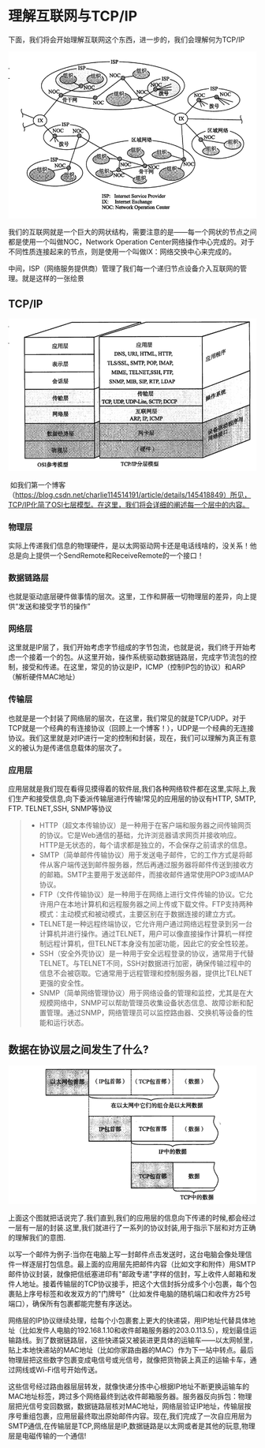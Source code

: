 # 理解互联网与TCP/IP

​	下面，我们将会开始理解互联网这个东西，进一步的，我们会理解何为TCP/IP

![image-20250204215833968](./计算机网络笔记再战——理解几个经典的协议2/image-20250204215833968.png)

​	我们的互联网就是一个巨大的网状结构，需要注意的是——每一个网状的节点之间都是使用一个叫做NOC，Network Operation Center网络操作中心完成的。对于不同性质连接起来的节点，则是使用一个叫做IX：网络交换中心来完成的。

​	中间，ISP（网络服务提供商）管理了我们每一个递归节点设备介入互联网的管理。就是这样的一张绘景

## TCP/IP

![image-20250204220334738](./计算机网络笔记再战——理解几个经典的协议2/image-20250204220334738.png)

​	如我们第一个博客（https://blog.csdn.net/charlie114514191/article/details/145418849）所见，TCP/IP化简了OSI七层模型。在这里，我们将会详细的阐述每一个层中的内容。

### 物理层

​	实际上传递我们信息的物理硬件，是以太网驱动网卡还是电话线啥的，没关系！他总是向上提供一个SendRemote和ReceiveRemote的一个接口！

### 数据链路层

​	也就是驱动底层硬件做事情的层次。这里，工作和屏蔽一切物理层的差异，向上提供“发送和接受字节的操作”

### 网络层

​	这里就是IP层了，我们开始考虑字节组成的字节包流，也就是说，我们终于开始考虑一个接着一个的包。从这里开始，操作系统驱动数据链路层，完成字节流包的控制，接受和传递。在这里，常见的协议是IP，ICMP（控制IP包的协议）和ARP（解析硬件MAC地址）

### 传输层

​	也就是是一个封装了网络层的层次，在这里，我们常见的就是TCP/UDP。对于TCP就是一个经典的有连接协议（回顾上一个博客！），UDP是一个经典的无连接协议。我们这里就是对IP进行一定的控制和封装，现在，我们可以理解为真正有意义的被认为是传递信息载体的层次了。

### 应用层

​	应用层就是我们现在看得见摸得着的软件层,我们各种网络软件都在这里,实际上,我们生产和接受信息,向下委派传输层进行传输!常见的应用层的协议有HTTP, SMTP, FTP. TELNET,SSH, SNMP等协议

> - HTTP（超文本传输协议）是一种用于在客户端和服务器之间传输网页的协议。它是Web通信的基础，允许浏览器请求网页并接收响应。HTTP是无状态的，每个请求都是独立的，不会保存之前请求的信息。
> - SMTP（简单邮件传输协议）用于发送电子邮件，它的工作方式是将邮件从客户端传送到邮件服务器，然后再通过服务器将邮件传送到接收方的邮箱。SMTP主要用于发送邮件，而接收邮件通常使用POP3或IMAP协议。
> - FTP（文件传输协议）是一种用于在网络上进行文件传输的协议。它允许用户在本地计算机和远程服务器之间上传或下载文件。FTP支持两种模式：主动模式和被动模式，主要区别在于数据连接的建立方式。
> - TELNET是一种远程终端协议，它允许用户通过网络远程登录到另一台计算机并进行操作。通过TELNET，用户可以像直接操作计算机一样控制远程计算机，但TELNET本身没有加密功能，因此它的安全性较差。
> - SSH（安全外壳协议）是一种用于安全远程登录的协议，通常用于代替TELNET。与TELNET不同，SSH对数据进行加密，确保传输过程中的信息不会被窃取。它通常用于远程管理和控制服务器，提供比TELNET更强的安全性。
> - SNMP（简单网络管理协议）用于网络设备的管理和监控，尤其是在大规模网络中，SNMP可以帮助管理员收集设备状态信息、故障诊断和配置管理。通过SNMP，网络管理员可以监控路由器、交换机等设备的性能和运行状态。

## 数据在协议层之间发生了什么?

![image-20250204221641116](./计算机网络笔记再战——理解几个经典的协议2/image-20250204221641116.png)

​	上面这个图就把话说完了.我们直到,我们的应用层的信息向下传递的时候,都会经过一层有一层的封装.这里,我们就进行了一系列的协议封装,用于指示下层和对方正确的理解我们的意图.

​	以写一个邮件为例子:当你在电脑上写一封邮件点击发送时，这台电脑会像处理信件一样逐层打包信息。最上面的应用层先把邮件内容（比如文字和附件）用SMTP邮件协议封装，就像把信纸塞进印有"邮政专递"字样的信封，写上收件人邮箱和发件人地址。接着传输层的TCP协议接手，把这个大信封拆分成多个小包裹，每个包裹贴上序号标签和收发双方的"门牌号"（比如发件电脑的随机端口和收件方25号端口），确保所有包裹都能完整有序送达。

​	网络层的IP协议继续处理，给每个小包裹套上更大的快递袋，用IP地址代替具体地址（比如发件人电脑的192.168.1.10和收件邮箱服务器的203.0.113.5），规划最佳运输路线。到了数据链路层，这些快递袋又被装进更具体的运输车——以太网帧里，贴上本地快递站的MAC地址（比如你家路由器的MAC）作为下一站中转点。最后物理层把这些数字包裹变成电信号或光信号，就像把货物装上真正的运输卡车，通过网线或Wi-Fi信号开始传送。

​	这些信号经过路由器层层转发，就像快递分拣中心根据IP地址不断更换运输车的MAC地址标签，跨过多个网络最终到达收件邮箱服务器。服务器反向拆包：物理层把光信号变回数据，数据链路层核对MAC地址，网络层验证IP地址，传输层按序号重组包裹，应用层最终取出原始邮件内容。现在,我们完成了一次自应用层为SMTP通信,在传输层是TCP,网络层是IP,数据链路是以太网或者是其他的玩意,物理层是电磁传输的一个通信!

